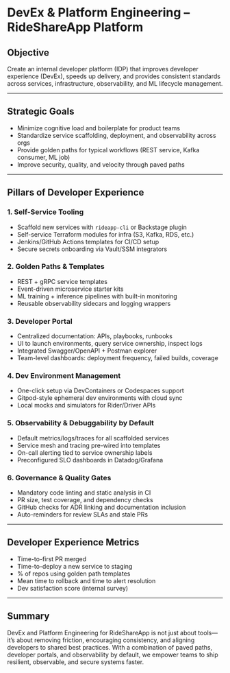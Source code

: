 # DevEx & Platform Engineering – RideShareApp Platform

## Objective
Create an internal developer platform (IDP) that improves developer experience (DevEx), speeds up delivery, and provides consistent standards across services, infrastructure, observability, and ML lifecycle management.

---

## Strategic Goals
- Minimize cognitive load and boilerplate for product teams
- Standardize service scaffolding, deployment, and observability across orgs
- Provide golden paths for typical workflows (REST service, Kafka consumer, ML job)
- Improve security, quality, and velocity through paved paths

---

## Pillars of Developer Experience

### 1. **Self-Service Tooling**
- Scaffold new services with `rideapp-cli` or Backstage plugin
- Self-service Terraform modules for infra (S3, Kafka, RDS, etc.)
- Jenkins/GitHub Actions templates for CI/CD setup
- Secure secrets onboarding via Vault/SSM integrators

### 2. **Golden Paths & Templates**
- REST + gRPC service templates
- Event-driven microservice starter kits
- ML training + inference pipelines with built-in monitoring
- Reusable observability sidecars and logging wrappers

### 3. **Developer Portal**
- Centralized documentation: APIs, playbooks, runbooks
- UI to launch environments, query service ownership, inspect logs
- Integrated Swagger/OpenAPI + Postman explorer
- Team-level dashboards: deployment frequency, failed builds, coverage

### 4. **Dev Environment Management**
- One-click setup via DevContainers or Codespaces support
- Gitpod-style ephemeral dev environments with cloud sync
- Local mocks and simulators for Rider/Driver APIs

### 5. **Observability & Debuggability by Default**
- Default metrics/logs/traces for all scaffolded services
- Service mesh and tracing pre-wired into templates
- On-call alerting tied to service ownership labels
- Preconfigured SLO dashboards in Datadog/Grafana

### 6. **Governance & Quality Gates**
- Mandatory code linting and static analysis in CI
- PR size, test coverage, and dependency checks
- GitHub checks for ADR linking and documentation inclusion
- Auto-reminders for review SLAs and stale PRs

---

## Developer Experience Metrics
- Time-to-first PR merged
- Time-to-deploy a new service to staging
- % of repos using golden path templates
- Mean time to rollback and time to alert resolution
- Dev satisfaction score (internal survey)

---

## Summary
DevEx and Platform Engineering for RideShareApp is not just about tools—it’s about removing friction, encouraging consistency, and aligning developers to shared best practices. With a combination of paved paths, developer portals, and observability by default, we empower teams to ship resilient, observable, and secure systems faster.
